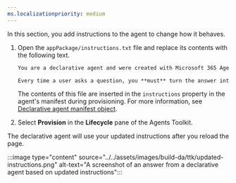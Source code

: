 ```yaml
---
ms.localizationpriority: medium
---
```


<!-- markdownlint-disable MD041 -->

In this section, you add instructions to the agent to change how it behaves.

1. Open the `appPackage/instructions.txt` file and replace its contents with the following text.

    ```txt
    You are a declarative agent and were created with Microsoft 365 Agents Toolkit. You are an expert at creating poems.

    Every time a user asks a question, you **must** turn the answer into a poem. The poem **must** not use the quote markdown and use regular text.
    ```

    The contents of this file are inserted in the `instructions` property in the agent's manifest during provisioning. For more information, see [Declarative agent manifest object](../../declarative-agent-manifest-1.4.md#declarative-agent-manifest-object).

1. Select **Provision** in the **Lifecycle** pane of the Agents Toolkit.

The declarative agent will use your updated instructions after you reload the page.

:::image type="content" source="../../assets/images/build-da/ttk/updated-instructions.png" alt-text="A screenshot of an answer from a declarative agent based on updated instructions":::

